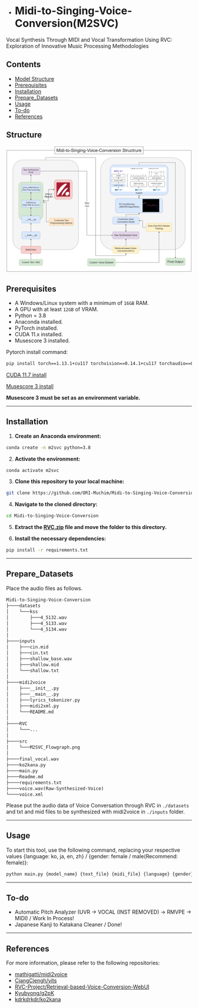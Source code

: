 - # Midi-to-Singing-Voice-Conversion(M2SVC)


Vocal Synthesis Through MIDI and Vocal Transformation Using RVC: Exploration of Innovative Music Processing Methodologies


## Contents 
- [Model Structure](#structure)
- [Prerequisites](#prerequisites)
- [Installation](#installation)
- [Prepare_Datasets](#prepare_datasets)
- [Usage](#usage)
- [To-do](#to-do)
- [References](#references)

## Structure
![Model_Structure](./src/M2SVC_Flowgraph.png)

## Prerequisites
- A Windows/Linux system with a minimum of `16GB` RAM.
- A GPU with at least `12GB` of VRAM.
- Python = 3.8
- Anaconda installed.
- PyTorch installed.
- CUDA 11.x installed.
- Musescore 3 installed.

Pytorch install command:
```sh
pip install torch==1.13.1+cu117 torchvision==0.14.1+cu117 torchaudio==0.13.1 --extra-index-url https://download.pytorch.org/whl/cu117
```

[CUDA 11.7 install](https://developer.nvidia.com/cuda-11-7-0-download-archive)

[Musescore 3 install](https://ftp.osuosl.org/pub/musescore-nightlies/windows/3x/stable/)

**Musescore 3 must be set as an environment variable.**

---

## Installation 
1. **Create an Anaconda environment:**

```sh
conda create -n m2svc python=3.8
```

2. **Activate the environment:**

```sh
conda activate m2svc
```

3. **Clone this repository to your local machine:**

```sh
git clone https://github.com/ORI-Muchim/Midi-to-Singing-Voice-Conversion.git
```

4. **Navigate to the cloned directory:**

```sh
cd Midi-to-Singing-Voice-Conversion
```

5. **Extract the [RVC.zip](https://drive.google.com/file/d/1GLrGqm05OagxFsuwNPTfa0WlgT55gofb/view?usp=sharing) file and move the folder to this directory.**

6. **Install the necessary dependencies:**

```sh
pip install -r requirements.txt
```

---

## Prepare_Datasets

Place the audio files as follows. 

```
Midi-to-Singing-Voice-Conversion
├────datasets
│    └───kss
│        ├───4_5132.wav
│        ├───4_5133.wav
│        └───4_5134.wav
│
├────inputs
│    ├───cin.mid
│    ├───cin.txt
│    ├───shallow_base.wav
│    ├───shallow.mid
│    └───shallow.txt
│
├────midi2voice
│    ├───__init__.py
│    ├───__main__.py
│    ├───lyrics_tokenizer.py
│    ├───midi2xml.py
│    └───README.md
│
├────RVC
│    └───...
│
├────src
│    └───M2SVC_Flowgraph.png
│
├────final_vocal.wav
├────ko2kana.py
├────main.py
├────Readme.md
├────requirements.txt
├────voice.wav(Raw-Synthesized-Voice)
└────voice.xml
```

Please put the audio data of Voice Conversation through RVC in `./datasets` and txt and mid files to be synthesized with midi2voice in `./inputs` folder.

---

## Usage

To start this tool, use the following command, replacing your respective values {language: ko, ja, en, zh} / {gender: female / male(Recommend: female)}:

```sh
python main.py {model_name} {text_file} {midi_file} {language} {gender} {bpm}
```

---

## To-do

- Automatic Pitch Analyzer (UVR -> VOCAL (INST REMOVED) -> RMVPE -> MIDI) / Work In Process!
- Japanese Kanji to Katakana Cleaner / Done!

---

## References

For more information, please refer to the following repositories: 
- [mathigatti/midi2voice](https://github.com/mathigatti/midi2voice)
- [CjangCjengh/vits](https://github.com/CjangCjengh/vits)
- [RVC-Project/Retrieval-based-Voice-Conversion-WebUI](https://github.com/RVC-Project/Retrieval-based-Voice-Conversion-WebUI)
- [Kyubyong/g2pK](https://github.com/Kyubyong/g2pK)
- [kdrkdrkdr/ko2kana](https://github.com/kdrkdrkdr/ko2kana)